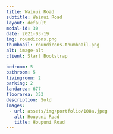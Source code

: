 ```yaml
---
title: Wainui Road
subtitle: Wainui Road
layout: default
modal-id: 30
date: 2021-03-19
img: roundicons.png
thumbnail: roundicons-thumbnail.png
alt: image-alt
client: Start Bootstrap

bedroom: 5
bathroom: 5
livingroom: 2
parking: 2
landarea: 677
floorarea: 353
description: Sold
images:
 - url: assets/img/portfolio/108a.jpeg
   alt: Houpuni Road
   title: Houpuni Road
---
```

